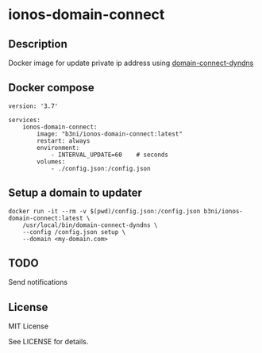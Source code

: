 # ionos-domain-connect

## Description

Docker image for update private ip address using [domain-connect-dyndns](https://github.com/Domain-Connect/DomainConnectDDNS-Python)

## Docker compose

```
version: '3.7'

services:
    ionos-domain-connect:
        image: "b3ni/ionos-domain-connect:latest"
        restart: always
        environment:
            - INTERVAL_UPDATE=60    # seconds
        volumes:
            - ./config.json:/config.json
```

## Setup a domain to updater

```
docker run -it --rm -v $(pwd)/config.json:/config.json b3ni/ionos-domain-connect:latest \
    /usr/local/bin/domain-connect-dyndns \
    --config /config.json setup \
    --domain <my-domain.com>
```

## TODO

Send notifications

## License

MIT License

See LICENSE for details.
